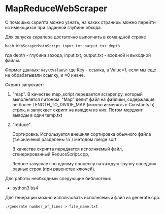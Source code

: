 # MapReduceWebScraper


С помощью скрипта можно узнать, на каких страницы можно перейти 
из имеющихся при заданной глубине обхода.

Для запуска скрапера достаточно выполнить в командной строке
```commandline
bash WebScraperMainScript input.txt output.txt depth
```
где depth - глубина захода,
input.txt, output.txt - входной и выходной файлы.

Формат данных:
``Key\tValue\n``
где Key - ссылка, а Value=1, если мы 
еще не обрабатывали ссылку, и =0 иначе.

Скрипт запускает:

1) "map". В качестве map_script передается scraper.py, 
который выполняется питоном. "Map" делит файл на файлики, содержащие не более
LENGTH_TO_DIVIDE_MAP (можно изменять в Constants.h) строк, 
и запускает скрипт на каждом из них. Потом мерджит выводы в один temp.txt
 
1) "reduce".
   
   Сортировка. Используется внешняя сортировка обычного файла
   (т.е.значения разделены\`\n\`) методом merge sort.
   
   В качестве скрипта передается исполняемый файл, сгенерированный 
   ReduceScript.cpp, 
   
   Reduce запускает по одному процессу на каждую группу соседних равных строк
   (при равенстве ключей).
   
Для работы необходимы следующие библиотеки:
- python3 bs4

Для генерации можно использовать исполняемый файл из generate.cpp:
```commandline
./generate number_of_lines > file_name.txt
```